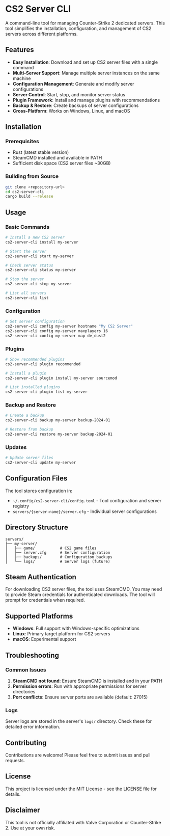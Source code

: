 # CS2 Server CLI

A command-line tool for managing Counter-Strike 2 dedicated servers. This tool simplifies the installation, configuration, and management of CS2 servers across different platforms.

## Features

- **Easy Installation**: Download and set up CS2 server files with a single command
- **Multi-Server Support**: Manage multiple server instances on the same machine
- **Configuration Management**: Generate and modify server configurations
- **Server Control**: Start, stop, and monitor server status
- **Plugin Framework**: Install and manage plugins with recommendations
- **Backup & Restore**: Create backups of server configurations
- **Cross-Platform**: Works on Windows, Linux, and macOS

## Installation

### Prerequisites

- Rust (latest stable version)
- SteamCMD installed and available in PATH
- Sufficient disk space (CS2 server files ~30GB)

### Building from Source

```bash
git clone <repository-url>
cd cs2-server-cli
cargo build --release
```

## Usage

### Basic Commands

```bash
# Install a new CS2 server
cs2-server-cli install my-server

# Start the server
cs2-server-cli start my-server

# Check server status
cs2-server-cli status my-server

# Stop the server
cs2-server-cli stop my-server

# List all servers
cs2-server-cli list
```

### Configuration

```bash
# Set server configuration
cs2-server-cli config my-server hostname "My CS2 Server"
cs2-server-cli config my-server maxplayers 16
cs2-server-cli config my-server map de_dust2
```

### Plugins

```bash
# Show recommended plugins
cs2-server-cli plugin recommended

# Install a plugin
cs2-server-cli plugin install my-server sourcemod

# List installed plugins
cs2-server-cli plugin list my-server
```

### Backup and Restore

```bash
# Create a backup
cs2-server-cli backup my-server backup-2024-01

# Restore from backup
cs2-server-cli restore my-server backup-2024-01
```

### Updates

```bash
# Update server files
cs2-server-cli update my-server
```

## Configuration Files

The tool stores configuration in:
- `~/.config/cs2-server-cli/config.toml` - Tool configuration and server registry
- `servers/{server-name}/server.cfg` - Individual server configurations

## Directory Structure

```
servers/
├── my-server/
│   ├── game/           # CS2 game files
│   ├── server.cfg      # Server configuration
│   ├── backups/        # Configuration backups
│   └── logs/           # Server logs (future)
```

## Steam Authentication

For downloading CS2 server files, the tool uses SteamCMD. You may need to provide Steam credentials for authenticated downloads. The tool will prompt for credentials when required.

## Supported Platforms

- **Windows**: Full support with Windows-specific optimizations
- **Linux**: Primary target platform for CS2 servers
- **macOS**: Experimental support

## Troubleshooting

### Common Issues

1. **SteamCMD not found**: Ensure SteamCMD is installed and in your PATH
2. **Permission errors**: Run with appropriate permissions for server directories
3. **Port conflicts**: Ensure server ports are available (default: 27015)

### Logs

Server logs are stored in the server's `logs/` directory. Check these for detailed error information.

## Contributing

Contributions are welcome! Please feel free to submit issues and pull requests.

## License

This project is licensed under the MIT License - see the LICENSE file for details.

## Disclaimer

This tool is not officially affiliated with Valve Corporation or Counter-Strike 2. Use at your own risk.